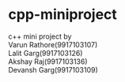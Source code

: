 # cpp-miniproject
c++ mini project by<br/>
Varun Rathore(9917103107)<br/>
Lalit Garg(9917103126)<br/>
Akshay Raj(9917103136)<br/>
Devansh Garg(9917103109)
